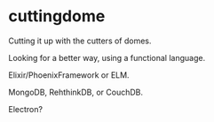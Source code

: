 # cuttingdome
Cutting it up with the cutters of domes. 

Looking for a better way, using a functional language.

Elixir/PhoenixFramework or ELM. 

MongoDB, RehthinkDB, or CouchDB.

Electron?
